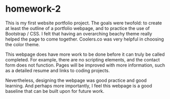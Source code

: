 # homework-2
This is my first website portfolio project. The goals were twofold: to create at least the outline of a portfolio webpage, and to practice the use of Bootstrap / CSS. I felt that having an overarching beachy theme really helped the page to come together. Coolers.co was very helpful in choosing the color theme. 

This webpage does have more work to be done before it can truly be called completed. For example, there are no scripting elements, and the contact form does not function. Pages will be improved with more information, such as a detailed resume and links to coding projects. 

Nevertheless, designing the webpage was good practice and good learning. And perhaps more importantly, I feel this webpage is a good baseline that can be built upon for future work.